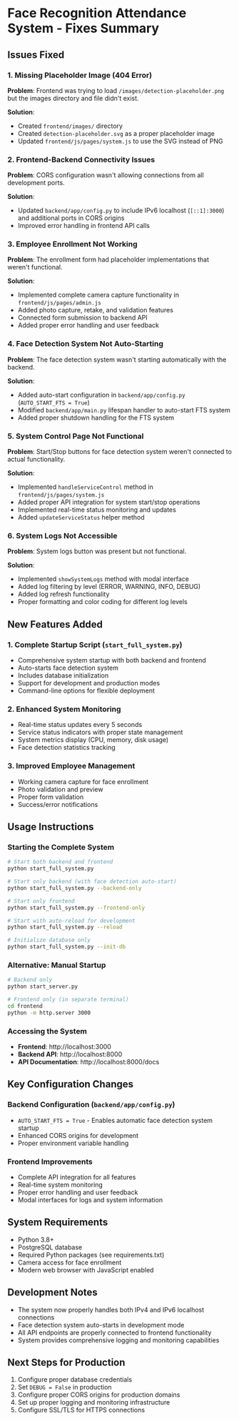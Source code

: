# Face Recognition Attendance System - Fixes Summary

## Issues Fixed

### 1. Missing Placeholder Image (404 Error)
**Problem**: Frontend was trying to load `/images/detection-placeholder.png` but the images directory and file didn't exist.

**Solution**:
- Created `frontend/images/` directory
- Created `detection-placeholder.svg` as a proper placeholder image
- Updated `frontend/js/pages/system.js` to use the SVG instead of PNG

### 2. Frontend-Backend Connectivity Issues
**Problem**: CORS configuration wasn't allowing connections from all development ports.

**Solution**:
- Updated `backend/app/config.py` to include IPv6 localhost (`[::1]:3000`) and additional ports in CORS origins
- Improved error handling in frontend API calls

### 3. Employee Enrollment Not Working
**Problem**: The enrollment form had placeholder implementations that weren't functional.

**Solution**:
- Implemented complete camera capture functionality in `frontend/js/pages/admin.js`
- Added photo capture, retake, and validation features
- Connected form submission to backend API
- Added proper error handling and user feedback

### 4. Face Detection System Not Auto-Starting
**Problem**: The face detection system wasn't starting automatically with the backend.

**Solution**:
- Added auto-start configuration in `backend/app/config.py` (`AUTO_START_FTS = True`)
- Modified `backend/app/main.py` lifespan handler to auto-start FTS system
- Added proper shutdown handling for the FTS system

### 5. System Control Page Not Functional
**Problem**: Start/Stop buttons for face detection system weren't connected to actual functionality.

**Solution**:
- Implemented `handleServiceControl` method in `frontend/js/pages/system.js`
- Added proper API integration for system start/stop operations
- Implemented real-time status monitoring and updates
- Added `updateServiceStatus` helper method

### 6. System Logs Not Accessible
**Problem**: System logs button was present but not functional.

**Solution**:
- Implemented `showSystemLogs` method with modal interface
- Added log filtering by level (ERROR, WARNING, INFO, DEBUG)
- Added log refresh functionality
- Proper formatting and color coding for different log levels

## New Features Added

### 1. Complete Startup Script (`start_full_system.py`)
- Comprehensive system startup with both backend and frontend
- Auto-starts face detection system
- Includes database initialization
- Support for development and production modes
- Command-line options for flexible deployment

### 2. Enhanced System Monitoring
- Real-time status updates every 5 seconds
- Service status indicators with proper state management
- System metrics display (CPU, memory, disk usage)
- Face detection statistics tracking

### 3. Improved Employee Management
- Working camera capture for face enrollment
- Photo validation and preview
- Proper form validation
- Success/error notifications

## Usage Instructions

### Starting the Complete System
```bash
# Start both backend and frontend
python start_full_system.py

# Start only backend (with face detection auto-start)
python start_full_system.py --backend-only

# Start only frontend
python start_full_system.py --frontend-only

# Start with auto-reload for development
python start_full_system.py --reload

# Initialize database only
python start_full_system.py --init-db
```

### Alternative: Manual Startup
```bash
# Backend only
python start_server.py

# Frontend only (in separate terminal)
cd frontend
python -m http.server 3000
```

### Accessing the System
- **Frontend**: http://localhost:3000
- **Backend API**: http://localhost:8000
- **API Documentation**: http://localhost:8000/docs

## Key Configuration Changes

### Backend Configuration (`backend/app/config.py`)
- `AUTO_START_FTS = True` - Enables automatic face detection system startup
- Enhanced CORS origins for development
- Proper environment variable handling

### Frontend Improvements
- Complete API integration for all features
- Real-time system monitoring
- Proper error handling and user feedback
- Modal interfaces for logs and system information

## System Requirements
- Python 3.8+
- PostgreSQL database
- Required Python packages (see requirements.txt)
- Camera access for face enrollment
- Modern web browser with JavaScript enabled

## Development Notes
- The system now properly handles both IPv4 and IPv6 localhost connections
- Face detection system auto-starts in development mode
- All API endpoints are properly connected to frontend functionality
- System provides comprehensive logging and monitoring capabilities

## Next Steps for Production
1. Configure proper database credentials
2. Set `DEBUG = False` in production
3. Configure proper CORS origins for production domains
4. Set up proper logging and monitoring infrastructure
5. Configure SSL/TLS for HTTPS connections